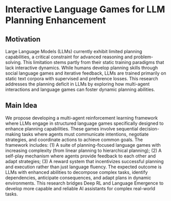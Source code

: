 # Interactive Language Games for LLM Planning Enhancement

## Motivation
Large Language Models (LLMs) currently exhibit limited planning capabilities, a critical constraint for advanced reasoning and problem-solving. This limitation stems partly from their static training paradigms that lack interactive dynamics. While humans develop planning skills through social language games and iterative feedback, LLMs are trained primarily on static text corpora with supervised and preference losses. This research addresses the planning deficit in LLMs by exploring how multi-agent interactions and language games can foster dynamic planning abilities.

## Main Idea
We propose developing a multi-agent reinforcement learning framework where LLMs engage in structured language games specifically designed to enhance planning capabilities. These games involve sequential decision-making tasks where agents must communicate intentions, negotiate strategies, and coordinate actions to achieve common goals. The framework includes: (1) A suite of planning-focused language games with increasing complexity (from linear planning to hierarchical planning); (2) A self-play mechanism where agents provide feedback to each other and adapt strategies; (3) A reward system that incentivizes successful planning and execution rather than just language fluency. The expected outcome is LLMs with enhanced abilities to decompose complex tasks, identify dependencies, anticipate consequences, and adapt plans in dynamic environments. This research bridges Deep RL and Language Emergence to develop more capable and reliable AI assistants for complex real-world tasks.